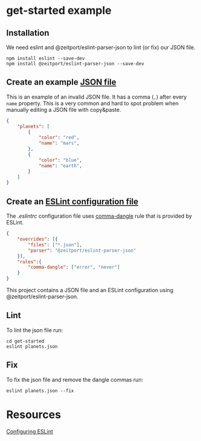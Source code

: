 # get-started example

## Installation

We need eslint and @zeitport/eslint-parser-json to lint (or fix) our JSON file.

```
npm install eslint --save-dev
npm install @zeitport/eslint-parser-json --save-dev
```

## Create an example [JSON file]

This is an example of an invalid JSON file. It has a comma (`,`) after every `name` property. This is a very common and hard to spot problem when manually editing a JSON file with copy&paste.

```json
{
    "planets": [
        {
            "color": "red",
            "name": "mars",
        },
        {
            "color": "blue",
            "name": "earth",
        }
    ]
}
```

## Create an [ESLint configuration file]

The _.eslintrc_ configuration file uses [comma-dangle] rule that is provided by ESLint.

```json
{
    "overrides": [{
        "files": ["*.json"],
        "parser": "@zeitport/eslint-parser-json"
    }],
    "rules":{
        "comma-dangle": ["error", "never"]
    }
}
```

This project contains a JSON file and an ESLint configuration using @zeitport/eslint-parser-json.

## Lint

To lint the json file run:

```
cd get-started
eslint planets.json
```

## Fix

To fix the json file and remove the dangle commas run:

```
eslint planets.json --fix
```

# Resources
[Configuring ESLint](https://eslint.org/docs/user-guide/configuring)


[JSON file]: https://github.com/zeitport/eslint-parser-json/tree/example/get-started/planets.json
[eslint configuration file]: https://github.com/zeitport/eslint-parser-json/tree/example/get-started/.eslintrc
[comma-dangle]: https://eslint.org/docs/rules/comma-dangle
